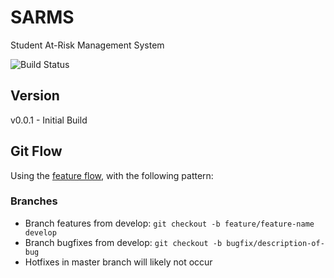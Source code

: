 # SARMS

Student At-Risk Management System

![Build Status](https://travis-ci.org/AndrewBellamy/SARMS.svg?branch=master)

## Version

v0.0.1 - Initial Build

## Git Flow
Using the [feature flow](https://www.atlassian.com/git/tutorials/comparing-workflows/gitflow-workflow), with the following pattern:

### Branches
*    Branch features from develop: `git checkout -b feature/feature-name develop`
*    Branch bugfixes from develop: `git checkout -b bugfix/description-of-bug`
*    Hotfixes in master branch will likely not occur
